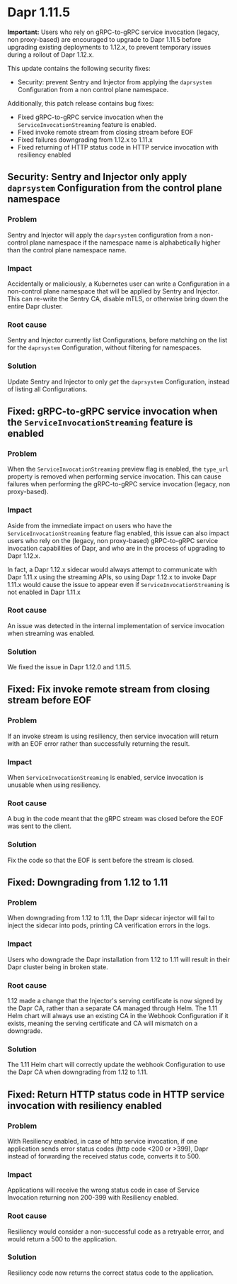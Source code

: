 # Dapr 1.11.5

**Important:** Users who rely on gRPC-to-gRPC service invocation (legacy, non proxy-based) are encouraged to upgrade to Dapr 1.11.5 before upgrading existing deployments to 1.12.x, to prevent temporary issues during a rollout of Dapr 1.12.x.

This update contains the following security fixes:

- Security: prevent Sentry and Injector from applying the `daprsystem` Configuration from a non control plane namespace.

Additionally, this patch release contains bug fixes:

- Fixed gRPC-to-gRPC service invocation when the `ServiceInvocationStreaming` feature is enabled.
- Fixed invoke remote stream from closing stream before EOF
- Fixed failures downgrading from 1.12.x to 1.11.x
- Fixed returning of HTTP status code in HTTP service invocation with resiliency enabled

## Security: Sentry and Injector only apply `daprsystem` Configuration from the control plane namespace

### Problem

Sentry and Injector will apply the `daprsystem` configuration from a non-control plane namespace if the namespace name is alphabetically higher than the control plane namespace name.

### Impact

Accidentally or maliciously, a Kubernetes user can write a Configuration in a non-control plane namespace that will be applied by Sentry and Injector.
This can re-write the Sentry CA, disable mTLS, or otherwise bring down the entire Dapr cluster.

### Root cause

Sentry and Injector currently list Configurations, before matching on the list for the `daprsystem` Configuration, without filtering for namespaces.

### Solution

Update Sentry and Injector to only _get_ the `daprsystem` Configuration, instead of listing all Configurations.

## Fixed: gRPC-to-gRPC service invocation when the `ServiceInvocationStreaming` feature is enabled

### Problem

When the `ServiceInvocationStreaming` preview flag is enabled, the `type_url` property is removed when performing service invocation. This can cause failures when performing the  gRPC-to-gRPC service invocation (legacy, non proxy-based).

### Impact

Aside from the immediate impact on users who have the `ServiceInvocationStreaming` feature flag enabled, this issue can also impact users who rely on the (legacy, non proxy-based) gRPC-to-gRPC service invocation capabilities of Dapr, and who are in the process of upgrading to Dapr 1.12.x.

In fact, a Dapr 1.12.x sidecar would always attempt to communicate with Dapr 1.11.x using the streaming APIs, so using Dapr 1.12.x to invoke Dapr 1.11.x would cause the issue to appear even if `ServiceInvocationStreaming` is not enabled in Dapr 1.11.x

### Root cause

An issue was detected in the internal implementation of service invocation when streaming was enabled.

### Solution

We fixed the issue in Dapr 1.12.0 and 1.11.5.

## Fixed: Fix invoke remote stream from closing stream before EOF

### Problem

If an invoke stream is using resiliency, then service invocation will return with an EOF error rather than successfully returning the result.

### Impact

When `ServiceInvocationStreaming` is enabled, service invocation is unusable when using resiliency.

### Root cause

A bug in the code meant that the gRPC stream was closed before the EOF was sent to the client.

### Solution

Fix the code so that the EOF is sent before the stream is closed.

## Fixed: Downgrading from 1.12 to 1.11

### Problem

When downgrading from 1.12 to 1.11, the Dapr sidecar injector will fail to inject the sidecar into pods, printing CA verification errors in the logs.

### Impact

Users who downgrade the Dapr installation from 1.12 to 1.11 will result in their Dapr cluster being in broken state.

### Root cause

1.12 made a change that the Injector's serving certificate is now signed by the Dapr CA, rather than a separate CA managed through Helm.
The 1.11 Helm chart will always use an existing CA in the Webhook Configuration if it exists, meaning the serving certificate and CA will mismatch on a downgrade.

### Solution

The 1.11 Helm chart will correctly update the webhook Configuration to use the Dapr CA when downgrading from 1.12 to 1.11.

## Fixed: Return HTTP status code in HTTP service invocation with resiliency enabled

### Problem

With Resiliency enabled, in case of http service invocation, if one application sends error status codes (http code <200 or >399), Dapr instead of forwarding the received status code, converts it to 500.

### Impact

Applications will receive the wrong status code in case of Service Invocation returning non 200-399 with Resiliency enabled.

### Root cause

Resiliency would consider a non-successful code as a retryable error, and would return a 500 to the application.

### Solution

Resiliency code now returns the correct status code to the application.

